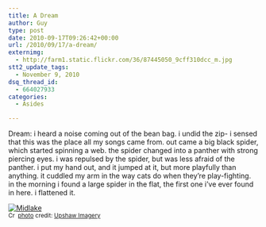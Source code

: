 ```yaml
---
title: A Dream
author: Guy
type: post
date: 2010-09-17T09:26:42+00:00
url: /2010/09/17/a-dream/
externimg:
  - http://farm1.static.flickr.com/36/87445050_9cff310dcc_m.jpg
stt2_update_tags:
  - November 9, 2010
dsq_thread_id:
  - 664027933
categories:
  - Asides

---
```

Dream: i heard a noise coming out of the bean bag. i undid the zip- i sensed that this was the place all my songs came from. out came a big black spider, which started spinning a web. the spider changed into a panther with strong piercing eyes. i was repulsed by the spider, but was less afraid of the panther. i put my hand out, and it jumped at it, but more playfully than anything. it cuddled my arm in the way cats do when they&#8217;re play-fighting. in the morning i found a large spider in the flat, the first one i&#8217;ve ever found in here. i flattened it.

<a href="http://www.flickr.com/photos/66275917@N00/87445050/" title="Midlake" target="_blank"><img src="http://farm1.static.flickr.com/36/87445050_9cff310dcc_m.jpg" alt="Midlake" border="0" /></a>  
<small><a href="http://creativecommons.org/licenses/by-sa/2.0/" title="Attribution-ShareAlike License" target="_blank"><img src="http://guyjames.test/wp-content/plugins/photo-dropper/images/cc.png" alt="Creative Commons License" border="0" width="16" height="16" align="absmiddle" /></a> <a href="http://www.photodropper.com/photos/" target="_blank">photo</a> credit: <a href="http://www.flickr.com/photos/66275917@N00/87445050/" title="Upshaw Imagery" target="_blank">Upshaw Imagery</a></small>
